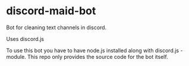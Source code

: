 # discord-maid-bot
Bot for cleaning text channels in discord.

Uses discord.js

To use this bot you have to have node.js installed along with discord.js -module. This repo only provides the source code for the bot itself.
